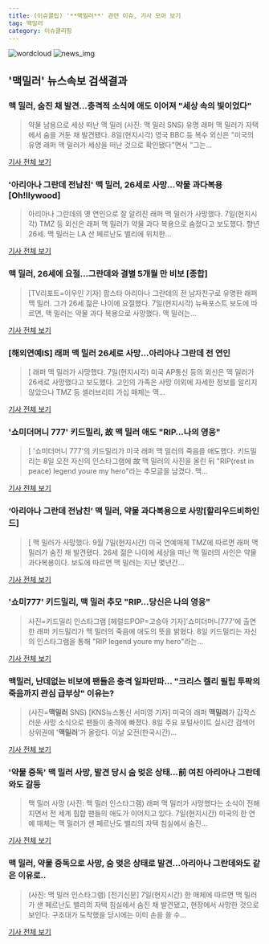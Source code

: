 ```yaml
---
title: (이슈클립) '**맥밀러**' 관련 이슈, 기사 모아 보기
tag: 맥밀러
category: 이슈클리핑
---
```

![wordcloud](https://s3.ap-northeast-2.amazonaws.com/lyrics101-wordcloud/2018-09-08-1536379716.png)
![news_img](https://user-images.githubusercontent.com/42597476/44507050-1206f400-a6e4-11e8-8d98-7ffbfebb353f.png)
## **'**맥밀러**'** 뉴스속보 검색결과
### 맥 밀러, 숨진 채 발견…충격적 소식에 애도 이어져 "세상 속의 빛이었다"

>약물 남용으로 세상 떠난 맥 밀러 (사진: 맥 밀러 SNS) 유명 래퍼 맥 밀러가 자택에서 숨을 거둔 채 발견됐다. 8일(현지시각) 영국 BBC 등 복수 외신은 "미국의 유명 래퍼 맥 밀러가 세상을 떠난 것으로 확인됐다"면서 "그는...

<a href="http://www.honam.co.kr/read.php3?aid=1536377335564678215" target="_blank">기사 전체 보기</a>

### '아리아나 그란데 전남친' 맥 밀러, 26세로 사망…약물 과다복용 [Oh!llywood]

>아리아나 그란데의 옛 연인으로 잘 알려진 래퍼 맥 밀러가 사망했다.   7일(현지시각) TMZ 등 외신은 래퍼 맥 밀러가 약물 과다 복용으로 숨졌다고 보도했다. 향년 26세.  맥 밀러는 LA 산 페르난도 밸리에 위치한...

<a href="http://www.osen.co.kr/article/G1110984906" target="_blank">기사 전체 보기</a>

### 맥 밀러, 26세에 요절…그란데와 결별 5개월 만 비보 [종합]

>[TV리포트=이우인 기자] 팝스타 아리아나 그란데의 전 남자친구로 유명한 래퍼 맥 밀러. 그가 26세 젊은 나이에 요절했다. 7일(현지시각) 뉴욕포스트 보도에 따르면, 맥 밀러는 약물 과다 복용으로 사망했다. 맥 밀러는...

<a href="http://www.tvreport.co.kr/?c=news&m=newsview&idx=1078746" target="_blank">기사 전체 보기</a>

### [해외연예IS] 래퍼 맥 밀러 26세로 사망…아리아나 그란데 전 연인

>[ 래퍼 맥 밀러가 사망했다. 7일(현지시각) 미국 AP통신 등의 외신은 맥 밀러가 26세로 사망했다고 보도했다. 고인의 가족은 사망 이외에 자세한 정보를 알리지 않았으나 TMZ 등 셀러브리티 가십 매체는 맥...

<a href="http://isplus.live.joins.com/news/article/aid.asp?aid=22545158" target="_blank">기사 전체 보기</a>

### '쇼미더머니 777' 키드밀리, 故 맥 밀러 애도 "RIP…나의 영웅"

>[ '쇼미더머니 777'의 키드밀리가 미국 래퍼 맥 밀러의 죽음을 애도했다. 키드밀리는 8일 오전 자신의 인스타그램에 故 맥 밀러의 사진을 올린 뒤 "RIP(rest in peace) legend youre my hero"라는 추모글을 남겼다. 맥...

<a href="http://www.mydaily.co.kr/new_yk/html/read.php?newsid=201809081227133784&ext=na" target="_blank">기사 전체 보기</a>

### ‘아리아나 그란데 전남친’ 맥 밀러, 약물 과다복용으로 사망[할리우드비하인드]

>[ 맥 밀러가 사망했다. 9월 7일(현지시간) 미국 연예매체 TMZ에 따르면 래퍼 맥 밀러가 숨진 채 발견됐다. 26세 젊은 나이에 세상을 떠난 맥 밀러의 사인은 약물 과다복용이다. 보도에 따르면 맥 밀러는 지난 몇년간...

<a href="http://www.newsen.com/news_view.php?uid=201809080825242410" target="_blank">기사 전체 보기</a>

### '쇼미777' 키드밀리, 맥 밀러 추모 "RIP…당신은 나의 영웅"

>사진=키드밀리 인스타그램 [헤럴드POP=고승아 기자]'쇼미더머니777'에 출연한 래퍼 키드밀리가 맥 밀러의 죽음에 애도의 뜻을 밝혔다. 8일 키드밀리는 자신의 인스타그램을 통해 "RIP legend youre my hero"라는...

<a href="http://biz.heraldcorp.com/view.php?ud=201809081156166429960_1" target="_blank">기사 전체 보기</a>

### **맥밀러**, 난데없는 비보에 팬들은 충격 일파만파... "크리스 켈리 필립 투팍의 죽음까지 관심 급부상" 이유는?

>(사진=**맥밀러** SNS) [KNS뉴스통신 서미영 기자] 미국의 래퍼 **맥밀러**가 갑작스러운 사망 소식으로 팬들이 충격에 빠졌다. 8일 주요 포털사이트 실시간 검색어 상위권에 '**맥밀러**'가 올랐다.  이날 오전(한국시간)...

<a href="http://www.kns.tv/news/articleView.html?idxno=468061" target="_blank">기사 전체 보기</a>

### '약물 중독' 맥 밀러 사망, 발견 당시 숨 멎은 상태…前 여친 아리아나 그란데와도 갈등

>맥 밀러 사망 (사진: 맥 밀러 인스타그램) 래퍼 맥 밀러가 사망했다는 소식이 전해지면서 전 세계 힙합 팬들의 애도가 이어지고 있다. 7일(현지시간) 미국의 한 연예 매체는 맥 밀러가 샌 페르난도 밸리의 자택 침실에서 숨진...

<a href="http://www.jemin.com/news/articleView.html?idxno=537650" target="_blank">기사 전체 보기</a>

### 맥 밀러, 약물 중독으로 사망, 숨 멎은 상태로 발견…아리아나 그란데와도 같은 이유로..

>(사진: 맥 밀러 인스타그램) [전기신문] 7일(현지시간) 한 매체에 따르면 맥 밀러가 샌 페르난도 밸리의 자택 침실에서 숨진 채 발견됐고, 현장에서 사망한 것으로 보인다. 구조대가 도착했을 당시에는 이미 손을 쓸 수...

<a href="http://www.electimes.com/article.php?aid=1536369575164476082" target="_blank">기사 전체 보기</a>


